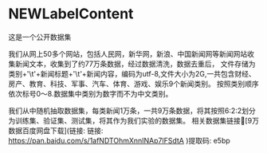 # NEWLabelContent
这是一个公开数据集

我们从网上50多个网站，包括人民网，新华网，新浪、中国新闻网等新闻网站收集新闻文本，收集到了约77万条数据，经过数据清洗，数据去重后，
文件存储为类别+'\t'+新闻标题+'\t'+新闻内容，编码为utf-8,文件大小为2G,一共包含财经、房产、教育、科技、军事、汽车、体育、游戏、娱乐9个新闻类别。
按照类别顺序依次标号0～8.数据集中类别为数字而不为中文类别。

我们从中随机抽取数据集，每类新闻1万条，一共9万条数据，将其按照6:2:2划分为训练集、验证集、测试集，将其作为我们实验的数据集。
相关数据集链接🔗[9万数据百度网盘下载](链接: 链接: https://pan.baidu.com/s/1afNDTOhmXnnINAp7lFSdtA )提取码: e5bp 
